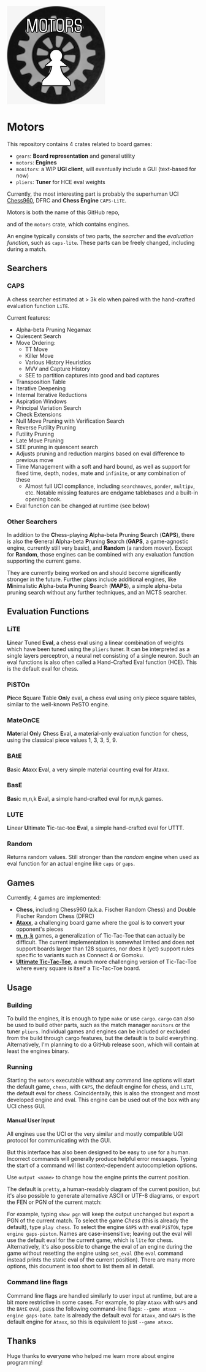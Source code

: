 ![image](/MotorsEngineChess.png)

# Motors

This repository contains 4 crates related to board games:

- `gears`: **Board representation** and general utility
- `motors`: **Engines**
- `monitors`: a WIP **UGI client**, will eventually include a GUI (text-based for now)
- `pliers`: **Tuner** for HCE eval weights

Currently, the most interesting part is probably the superhuman UCI [Chess960](<https://en.wikipedia.org/wiki/Fischer_random_chess>), DFRC
and **Chess Engine** `CAPS-LiTE`.

[//]: # (Motors &#40;**Mo**re **t**han **or**dinary **s**earchers&#41;)
Motors
is both the name of this GitHub repo,

and of the `motors` crate, which contains engines.

An engine typically consists of two parts, the *searcher* and the *evaluation function*,
such as `caps-lite`.
These parts can be freely changed, including during a match.

## Searchers

### CAPS

A chess searcher estimated at > 3k elo when paired with the hand-crafted evaluation function `LiTE`.

Current features:

- Alpha-beta Pruning Negamax
- Quiescent Search
- Move Ordering:
    - TT Move
    - Killer Move
    - Various History Heuristics
    - MVV and Capture History
    - SEE to partition captures into good and bad captures
- Transposition Table
- Iterative Deepening
- Internal Iterative Reductions
- Aspiration Windows
- Principal Variation Search
- Check Extensions
- Null Move Pruning with Verification Search
- Reverse Futility Pruning
- Futility Pruning
- Late Move Pruning
- SEE pruning in quiescent search
- Adjusts pruning and reduction margins based on eval difference to previous move
- Time Management with a soft and hard bound, as well as support for fixed time, depth, nodes, mate and `infinite`, or any combination of
  these
    - Almost full UCI compliance, including `searchmoves`, `ponder`, `multipv`, etc. Notable missing features are endgame tablebases and a
      built-in opening book.
- Eval function can be changed at runtime (see below)

### Other Searchers

In addition to the **C**hess-playing **A**lpha-beta **P**runing **S**earch (**CAPS**),
there is also the **G**eneral **A**lpha-beta **P**runing **S**earch (**GAPS**, a game-agnostic engine, currently still very basic),
and **Random** (a random mover).
Except for **Random**, those engines can be combined with any evaluation function supporting the current game.

They are currently being worked on and should become significantly stronger in the future.
Further plans include additional engines, like **M**inimalistic **A**lpha-beta **P**runing **S**earch (**MAPS**),
a simple alpha-beta pruning search without any further techniques, and an MCTS searcher.

## Evaluation Functions

### LiTE

**Li**near **T**uned **Eval**, a chess eval using a linear combination of weights which have
been tuned using the `pliers` tuner.
It can be interpreted as a single layers perceptron, a neural net consisting of a single neuron.
Such an eval functions is also often called a Hand-Crafted Eval function (HCE).
This is the default eval for chess.

### PiSTOn

**Pi**ece **S**quare **T**able **On**ly eval, a chess eval using only piece square tables,
similar to the well-known PeSTO engine.

### MateOnCE

**Mate**rial **On**ly **C**hess **E**val, a material-only evaluation function for chess,
using the classical piece values 1, 3, 3, 5, 9.

### BAtE

**B**asic **At**axx **E**val, a very simple material counting eval for Ataxx.

### BasE

**Bas**ic m,n,k **E**val, a simple hand-crafted eval for m,n,k games.

### LUTE

**L**inear **U**ltimate **T**ic-tac-toe **E**val, a simple hand-crafted eval for UTTT.

### Random

Returns random values. Still stronger than the *random* engine when used as eval function
for an actual engine like `caps` or `gaps`.

## Games

Currently, 4 games are implemented:

- **Chess**, including Chess960 (a.k.a. Fischer Random Chess) and Double Fischer Random Chess (DFRC)
- [**Ataxx**](https://en.wikipedia.org/wiki/Ataxx), a challenging board game where the goal is to convert your opponent's pieces
- [**m, n, k**](https://en.wikipedia.org/wiki/M,n,k-game) games, a generalization of Tic-Tac-Toe that can actually be difficult. The current
  implementation is somewhat limited and does
  not support boards larger than 128 squares, nor does it (yet) support rules specific to variants such as Connect 4 or Gomoku.
- [**Ultimate Tic-Tac-Toe**](https://en.wikipedia.org/wiki/Ultimate_tic-tac-toe), a much more challenging version of Tic-Tac-Toe where every
  square is itself a Tic-Tac-Toe board.

## Usage

### Building

To build the engines, it is enough to type `make` or use `cargo`.
`cargo` can also be used to build other parts, such as the match manager `monitors` or the tuner `pliers`.
Individual games and engines can be included or excluded from the build through cargo features, but the default is to build everything.
Alternatively, I'm planning to do a GitHub release soon, which will contain at least the engines binary.

### Running

Starting the `motors` executable without any command line options will start the default game, `chess`, with `CAPS`, the default engine for
chess,
and `LiTE`, the default eval for chess. Coincidentally, this is also the strongest and most developed engine and eval.
This engine can be used out of the box with any UCI chess GUI.

#### Manual User Input

All engines use the UCI or the very similar and mostly compatible UGI protocol for communicating with the GUI.

But this interface has also been designed to be easy to use for a human.
Incorrect commands will generally produce helpful error messages.
Typing the start of a command will list context-dependent autocompletion options.

Use `output <name>` to change how the engine prints the current position.

The default is `pretty`, a human-readably diagram of the current position, but it's also possible to generate alternative
ASCII or UTF-8 diagrams, or export the FEN or PGN of the current match:

For example, typing `show pgn` will keep the output unchanged but export a PGN of the current match.
To select the game *Chess* (this is already the default), type `play chess`.
To select the engine `GAPS` with eval `PiSTON`, type `engine gaps-piston`.
Names are case-insensitive; leaving out the eval will use the default eval for the current game,
which is `lite` for chess.
Alternatively, it's also possible to change the eval of an engine during the game without resetting the engine using `set_eval`
(the `eval` command instead prints the static eval of the current position).
There are many more options, this document is too short to list them all in detail.

### Command line flags

Command line flags are handled similarly to user input at runtime, but are a bit more restrictive in some cases.
For example, to play `Ataxx` with `GAPS` and the `BAtE` eval, pass the following command-line flags: `--game ataxx --engine gaps-bate`.
`bate` is already the default eval for `Ataxx`, and `GAPS` is the default engine for `Ataxx`, so this is equivalent to just `--game ataxx`.

## Thanks

Huge thanks to everyone who helped me learn more about engine programming! 

